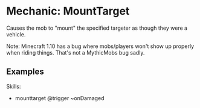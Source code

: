 Mechanic: MountTarget
=====================

Causes the mob to "mount" the specified targeter as though they were a
vehicle.

Note: Minecraft 1.10 has a bug where mobs/players won't show up properly
when riding things. That's not a MythicMobs bug sadly.

Examples
--------

  Skills:
  - mounttarget @trigger ~onDamaged
